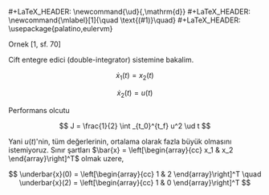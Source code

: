 #+LaTeX_HEADER: \newcommand{\ud}{\,\mathrm{d}}
#+LaTeX_HEADER: \newcommand{\mlabel}[1]{\quad \text{(#1)}\quad}
#+LaTeX_HEADER: \usepackage{palatino,eulervm}

Ornek [1, sf. 70]

Cift entegre edici (double-integrator) sistemine bakalim. 

$$
\dot{x}_1(t) = x_2(t)
$$

$$
\dot{x}_2(t) = u(t)
$$

Performans olcutu 

$$
J = \frac{1}{2} \int _{t_0}^{t_f} u^2 \ud t
$$

Yani $u(t)$'nin, tüm değerlerinin, ortalama olarak fazla büyük
olmasını istemiyoruz. Sınır şartları $\bar{x} =
\left[\begin{array}{cc} x_1 & x_2 \end{array}\right]^T$ olmak uzere,

$$
\underbar{x}(0) = \left[\begin{array}{cc} 1 & 2 \end{array}\right]^T \quad 
\underbar{x}(2) = \left[\begin{array}{cc} 1 & 0 \end{array}\right]^T 
$$













